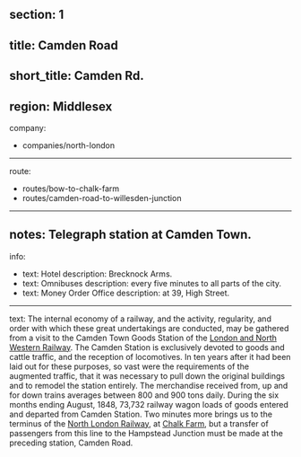 section: 1
----
title: Camden Road
----
short_title: Camden Rd.
----
region: Middlesex
----
company:
- companies/north-london
----
route:
- routes/bow-to-chalk-farm
- routes/camden-road-to-willesden-junction
----
notes: Telegraph station at Camden Town.
----
info:
- text: Hotel
  description: Brecknock Arms.
- text: Omnibuses
  description: every five minutes to all parts of the city.
- text: Money Order Office
  description: at 39, High Street.
----
text: The internal economy of a railway, and the activity, regularity, and order with which these great undertakings are conducted, may be gathered from a visit to the Camden Town Goods Station of the [London and North Western Railway](/companies/london-and-north-western). The Camden Station is exclusively devoted to goods and cattle traffic, and the reception of locomotives. In ten years after it had been laid out for these purposes, so vast were the requirements of the augmented traffic, that it was necessary to pull down the original buildings and to remodel the station entirely. The merchandise received from, up and for down trains averages between 800 and 900 tons daily. During the six months ending August, 1848, 73,732 railway wagon loads of goods entered and departed from Camden Station. Two minutes more brings us to the terminus of the [North London Railway](/companies/north-london), at [Chalk Farm](/stations/chalk-farm), but a transfer of passengers from this line to the Hampstead Junction must be made at the preceding station, Camden Road.
